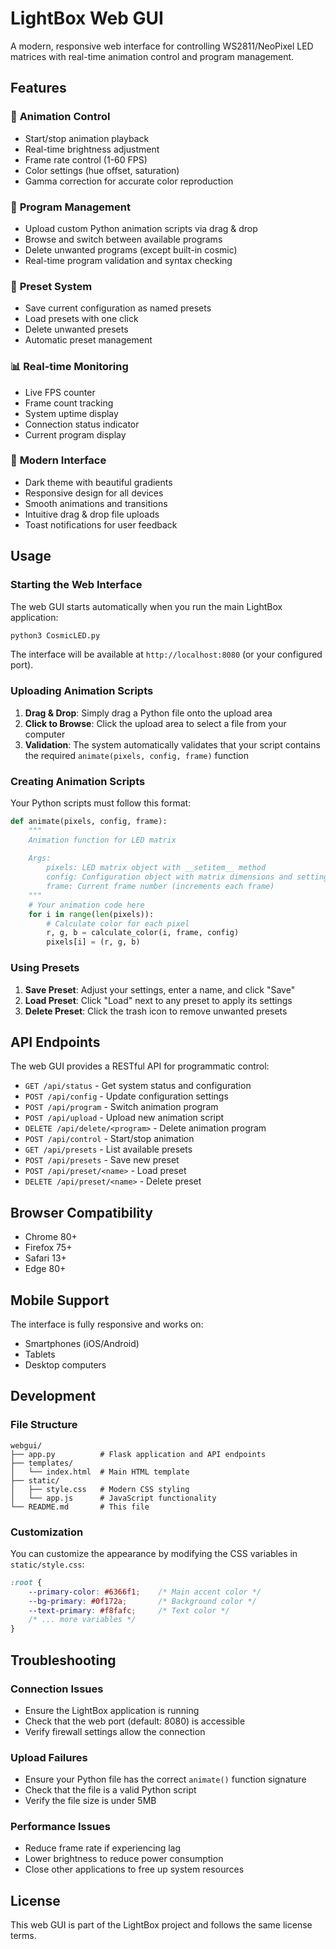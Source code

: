 # LightBox Web GUI

A modern, responsive web interface for controlling WS2811/NeoPixel LED matrices with real-time animation control and program management.

## Features

### 🎨 **Animation Control**
- Start/stop animation playback
- Real-time brightness adjustment
- Frame rate control (1-60 FPS)
- Color settings (hue offset, saturation)
- Gamma correction for accurate color reproduction

### 📁 **Program Management**
- Upload custom Python animation scripts via drag & drop
- Browse and switch between available programs
- Delete unwanted programs (except built-in cosmic)
- Real-time program validation and syntax checking

### 💾 **Preset System**
- Save current configuration as named presets
- Load presets with one click
- Delete unwanted presets
- Automatic preset management

### 📊 **Real-time Monitoring**
- Live FPS counter
- Frame count tracking
- System uptime display
- Connection status indicator
- Current program display

### 🎯 **Modern Interface**
- Dark theme with beautiful gradients
- Responsive design for all devices
- Smooth animations and transitions
- Intuitive drag & drop file uploads
- Toast notifications for user feedback

## Usage

### Starting the Web Interface

The web GUI starts automatically when you run the main LightBox application:

```bash
python3 CosmicLED.py
```

The interface will be available at `http://localhost:8080` (or your configured port).

### Uploading Animation Scripts

1. **Drag & Drop**: Simply drag a Python file onto the upload area
2. **Click to Browse**: Click the upload area to select a file from your computer
3. **Validation**: The system automatically validates that your script contains the required `animate(pixels, config, frame)` function

### Creating Animation Scripts

Your Python scripts must follow this format:

```python
def animate(pixels, config, frame):
    """
    Animation function for LED matrix
    
    Args:
        pixels: LED matrix object with __setitem__ method
        config: Configuration object with matrix dimensions and settings
        frame: Current frame number (increments each frame)
    """
    # Your animation code here
    for i in range(len(pixels)):
        # Calculate color for each pixel
        r, g, b = calculate_color(i, frame, config)
        pixels[i] = (r, g, b)
```

### Using Presets

1. **Save Preset**: Adjust your settings, enter a name, and click "Save"
2. **Load Preset**: Click "Load" next to any preset to apply its settings
3. **Delete Preset**: Click the trash icon to remove unwanted presets

## API Endpoints

The web GUI provides a RESTful API for programmatic control:

- `GET /api/status` - Get system status and configuration
- `POST /api/config` - Update configuration settings
- `POST /api/program` - Switch animation program
- `POST /api/upload` - Upload new animation script
- `DELETE /api/delete/<program>` - Delete animation program
- `POST /api/control` - Start/stop animation
- `GET /api/presets` - List available presets
- `POST /api/presets` - Save new preset
- `POST /api/preset/<name>` - Load preset
- `DELETE /api/preset/<name>` - Delete preset

## Browser Compatibility

- Chrome 80+
- Firefox 75+
- Safari 13+
- Edge 80+

## Mobile Support

The interface is fully responsive and works on:
- Smartphones (iOS/Android)
- Tablets
- Desktop computers

## Development

### File Structure

```
webgui/
├── app.py          # Flask application and API endpoints
├── templates/
│   └── index.html  # Main HTML template
├── static/
│   ├── style.css   # Modern CSS styling
│   └── app.js      # JavaScript functionality
└── README.md       # This file
```

### Customization

You can customize the appearance by modifying the CSS variables in `static/style.css`:

```css
:root {
    --primary-color: #6366f1;    /* Main accent color */
    --bg-primary: #0f172a;       /* Background color */
    --text-primary: #f8fafc;     /* Text color */
    /* ... more variables */
}
```

## Troubleshooting

### Connection Issues
- Ensure the LightBox application is running
- Check that the web port (default: 8080) is accessible
- Verify firewall settings allow the connection

### Upload Failures
- Ensure your Python file has the correct `animate()` function signature
- Check that the file is a valid Python script
- Verify the file size is under 5MB

### Performance Issues
- Reduce frame rate if experiencing lag
- Lower brightness to reduce power consumption
- Close other applications to free up system resources

## License

This web GUI is part of the LightBox project and follows the same license terms. 